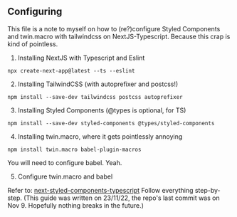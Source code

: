 ## Configuring

This file is a note to myself on how to (re?)configure Styled Components and twin.macro with tailwindcss on NextJS-Typescript. Because this crap is kind of pointless.

1. Installing NextJS with Typescript and Eslint

`npx create-next-app@latest --ts --eslint`

2. Installing TailwindCSS (with autoprefixer and postcss!)

`npm install --save-dev tailwindcss postcss autoprefixer`

3. Installing Styled Components (@types is optional, for TS)

`npm install --save-dev styled-components @types/styled-components`

4. Installing twin.macro, where it gets pointlessly annoying

`npm install twin.macro babel-plugin-macros`

You will need to configure babel. Yeah.

5. Configure twin.macro and babel

Refer to: [next-styled-components-typescript](https://github.com/ben-rogerson/twin.examples/tree/master/next-styled-components-typescript#readme)
Follow everything step-by-step. (This guide was written on 23/11/22, the repo's last commit was on Nov 9. Hopefully nothing breaks in the future.)